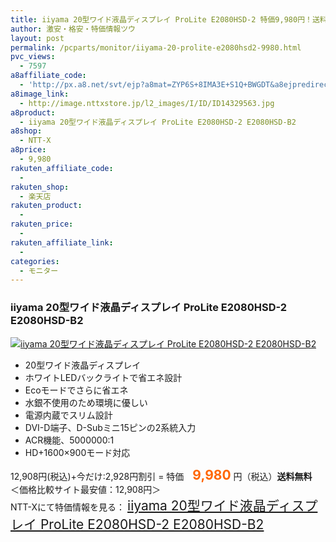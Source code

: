 ```yaml
---
title: iiyama 20型ワイド液晶ディスプレイ ProLite E2080HSD-2 特価9,980円！送料無料！
author: 激安・格安・特価情報ツウ
layout: post
permalink: /pcparts/monitor/iiyama-20-prolite-e2080hsd2-9980.html
pvc_views:
  - 7597
a8affiliate_code:
  - 'http://px.a8.net/svt/ejp?a8mat=ZYP6S+8IMA3E+S1Q+BWGDT&a8ejpredirect=http://nttxstore.jp/_II_ID14329563'
a8image_link:
  - http://image.nttxstore.jp/l2_images/I/ID/ID14329563.jpg
a8product:
  - iiyama 20型ワイド液晶ディスプレイ ProLite E2080HSD-2 E2080HSD-B2
a8shop:
  - NTT-X
a8price:
  - 9,980
rakuten_affiliate_code:
  - 
rakuten_shop:
  - 楽天店
rakuten_product:
  - 
rakuten_price:
  - 
rakuten_affiliate_link:
  - 
categories:
  - モニター
---
```

### iiyama 20型ワイド液晶ディスプレイ ProLite E2080HSD-2 E2080HSD-B2

<div class="img-bg2 img_L">
  <a title="iiyama 20型ワイド液晶ディスプレイ ProLite E2080HSD-2 E2080HSD-B2" href="http://px.a8.net/svt/ejp?a8mat=ZYP6S+8IMA3E+S1Q+BWGDT&a8ejpredirect=http://nttxstore.jp/_II_ID14329563" target="_blank"><img src="http://i0.wp.com/image.nttxstore.jp/l2_images/I/ID/ID14329563.jpg?resize=120%2C120" border="0" alt="iiyama 20型ワイド液晶ディスプレイ ProLite E2080HSD-2 E2080HSD-B2" style="border: 0pt none;" data-recalc-dims="1" /></a>
</div>

<!--more-->

  * 20型ワイド液晶ディスプレイ
  * ホワイトLEDバックライトで省エネ設計
  * Ecoモードでさらに省エネ
  * 水銀不使用のため環境に優しい
  * 電源内蔵でスリム設計
  * DVI-D端子、D-Subミニ15ピンの2系統入力
  * ACR機能、5000000:1
  * HD+1600&#215;900モード対応

12,908円(税込)+今だけ:2,928円割引 = 特価　<span style="color: #ff6600; font-size: 150%;"><strong>9,980</strong></span> 円（税込）**送料無料**  
＜価格比較サイト最安値：12,908円＞  
NTT-Xにて特価情報を見る： <span style="font-size: 150%;"><a href="http://px.a8.net/svt/ejp?a8mat=ZYP6S+8IMA3E+S1Q+BWGDT&a8ejpredirect=http://nttxstore.jp/_II_ID14329563" target="_blank">iiyama 20型ワイド液晶ディスプレイ ProLite E2080HSD-2 E2080HSD-B2</a></span>